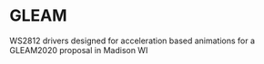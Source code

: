 # GLEAM
WS2812 drivers designed for acceleration based animations for a GLEAM2020 proposal in Madison WI
